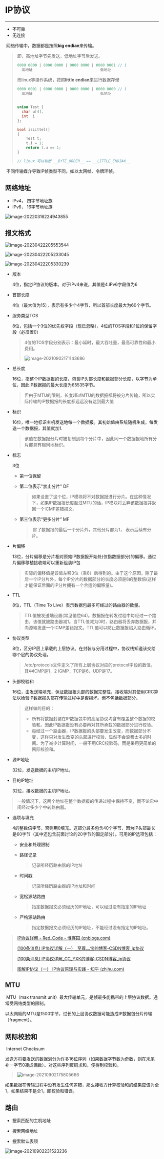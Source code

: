 #	IP协议

---



- 不可靠
- 无连接

​		网络传输中，数据都是按照**big endian**来传输。

> 即，高地址字节先发送，低地址字节后发送。
>
> ```c
> 0000 0000 | 0000 0000 | 0000 0000 | 0000 0001 // 1
>   高地址                               低地址
> ```
>
> 而linux等操作系统，按照**little endian**来进行数据存储
>
> ```c
> 0000 0001 | 0000 0000 | 0000 0000 | 0000 0000 // 1
>   高地址                               低地址
>     
>     
> union Test {
>   char u[4],
>   int  i
> };
> 
> bool isLittel()
> {
>     Test t;
>     t.i = 1;
>     return t.u == 1;
> }
> 
> // linux 可以判断 __BYTE_ORDER__ == __LITTLE_ENDIAN__
> ```

​		不同传输媒介导致IP帧类型不同，如以太网帧、令牌环帧。

## 网络地址

- IPv4， 四字节地址族
- IPv6， 16字节地址族

![image-20220316224943855](https://gitee.com/masstsing/picgo-picserver/raw/master/image-20220316224943855.png)

## 报文格式

![image-20230422205553544](https://raw.githubusercontent.com/Mocearan/picgo-server/main/image-20230422205553544.png)

![image-20230422205233045](https://raw.githubusercontent.com/Mocearan/picgo-server/main/image-20230422205233045.png)

![image-20230422205330239](https://raw.githubusercontent.com/Mocearan/picgo-server/main/image-20230422205330239.png)

-   版本

    4位，指定IP协议的版本。对于IPv4来说，其值是4.IPv6字段值为6

-   首部长度

    4位（最大值为15），表示有多少个4字节，所以首部长度最大为60个字节。

-   服务类型TOS

    8位，包括一个3位的优先权字段（现已忽略），4位的TOS字段和1位的保留字段（必须置0）

    >   4位的TOS字段分别表示：最小延时，最大吞吐量，最高可靠性和最小费用。
    >
    >   ![image-20210902171143686](https://gitee.com/masstsing/picgo-picserver/raw/master/20210902171143.png)

-   总长度

    16位，指整个IP数据报的长度，包含IP头部长度和数据部分长度，以字节为单位，因此IP数据报的最大长度为65535字节。

    >   但由于MTU的限制，长度超过MTU的数据报都将被分片传输，所以实际传输的IP数据报的长度都远远没有达到最大值

-   标识

    16位，唯一地标识主机发送地每一个数据报。其初始值由系统随机生成，每发送一个数据报，其值就加1.

    >   ​		该值在数据报分片时被复制到每个分片中，因此同一个数据报地所有分片都具有相同地标识。

-   标志

    3位

    -   第一位保留

    -   第二位表示"禁止分片"  DF

        >   ​		如果设置了这个位，IP模块将不对数据报进行分片。在这种情况下，如果IP数据报长度超过MTU的话，IP模块将丢弃该数据报并返回一个ICMP差错报文。

    -   第三位表示“更多分片” MF

        >   ​		除了数据报的最后一个分片外，其他分片都为1， 表示后续有分片。

-   片偏移

    13位，分片偏移是分片相对原始IP数据报开始处(仅指数据部分)的偏移。通过片偏移移植接收端可以重新组装IP包

    >   实际的偏移值是该值左移3位（乘8）后得到的。由于这个原因，除了最后一个IP分片外，每个IP分片的数据部分的长度必须是8的整数倍(这样才能保证后面的IP分片拥有一个合适的偏移量)。

-   TTL

    8位，TTL（Time To Live）表示数据包最多可经过的路由器的数量。

    >   TTL值被发送端设置(常见值位64)。数据报在转发过程中每经过一个路由，该值就被路由器减1。当TTL值减为0时，路由器将丢弃数据报，并向源端发送一个ICMP差错报文。TTL值可以防止数据报陷入路由循环。

-   协议类型

    8位，区分IP层上承载的上层协议。在封装与分用过程中，协议栈知道该交给哪个层的协议处理。

    >   /etc/protocols文件定义了所有上层协议对应的protocol字段的数值。其中ICMP是1，2 IGMP，TCP是6，UDP是17。

-   头部校验和

    16位，由发送端填充，保证数据报头部的数据完整性，接收端对其使用CRC算法以检验IP数据报头部在传输过程中是否损坏。但不包括数据部分。

    >   这样做的目的：
    >
    >   -   所有将数据封装在IP数据包中的高层协议均含有覆盖整个数据的校验和。因此IP数据报没有必要再对其所承载的数据部分进行校验。
    >   -   每经过一个路由器，IP数据报的头部要发生改变，而数据部分不变，这样只对发生改变的头部进行校验，显然不会浪费太多的时间。为了减少计算时间，一般不用CRC校验码，而是采用更简单的网际校验和。

-   源IP地址

    32位，发送数据的主机IP地址。

-   目的IP地址

    32位，接收数据的主机IP地址。

>   一般情况下，这两个地址在整个数据报的传递过程中保持不变，而不论它中间经过多少个中转路由器。

-   选项与填充

    4的整数倍字节，否则用0填充。这部分最多包含40个字节，因为IP头部最长是60字节（其中还包含前面讨论的20字节的固定部分）。可用的IP选项包括：

    -   安全和处理限制

    -   路径记录

        >   记录所经历路由器的IP地址

    -   时间戳

        >   记录所经历路由器的IP地址和时间

    -   宽松源站路由

        >   指定数据报文必须经历的IP地址，可以经过没有指定的IP地址

    -   严格源站路由

        >   指定数据报文必须经历的IP地址，不能经过没有指定的IP地址。



> [IP协议详解 - Red_Code - 博客园 (cnblogs.com)](https://www.cnblogs.com/red-code/p/7132023.html)
>
> [(100条消息) IP协议详解（一）_至尊灬宝的博客-CSDN博客_ip协议](https://blog.csdn.net/qq_42058590/article/details/82918678)
>
> [(100条消息) IP协议详解_CC_YXK的博客-CSDN博客_ip协议](https://blog.csdn.net/qq_41727218/article/details/82461089)
>
> [图解IP协议（一） IP协议原理与实践 - 知乎 (zhihu.com)](https://zhuanlan.zhihu.com/p/29287795)



## MTU

​		MTU（max transmit unit）最大传输单元，是帧最多能携带的上层协议数据。通常受网络类型的限制。

​		以太网帧的MTU是1500字节，过长的上层协议数据可能造成IP数据包分片传输（fragment）。

## 网际校验和 

​		Internet Checksum

​		发送方将要发送的数据划分为许多16位序列（如果数据字节数为奇数，则在末尾补一字节0凑成偶数）。对这些序列反码求和，便得到校验和。

>   ![image-20210902175805666](https://gitee.com/masstsing/picgo-picserver/raw/master/20210902175805.png)

​		如果数据在传输过程中没有发生任何差错，那么接收方计算校验和的结果应该为全1，如果结果不是全1，即校验和错误。





## 路由

- 搜索匹配的主机地址

- 搜索网络地址

- 搜索默认表项

![image-20210902231523236](https://gitee.com/masstsing/picgo-picserver/raw/master/image-20210902231523236.png)

